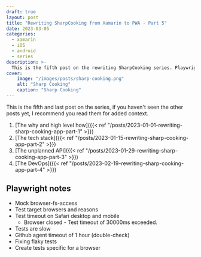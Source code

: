 ```yaml
---
draft: true
layout: post
title: "Rewriting SharpCooking from Xamarin to PWA - Part 5"
date: 2023-03-05
categories:
  - xamarin
  - iOS
  - android
  - series
description: >-
  This is the fifth post on the rewriting SharpCooking series. Playwright is a fundamental part of the app and we will deep dive into it in this post.
cover:
    image: "/images/posts/sharp-cooking.png"
    alt: "Sharp Cooking"
    caption: "Sharp Cooking"
---
```


This is the fifth and last post on the series, if you haven't seen the other posts yet, I recommend you read them for added context.

1. [The why and high level how]({{< ref "/posts/2023-01-01-rewriting-sharp-cooking-app-part-1" >}})
2. [The tech stack]({{< ref "/posts/2023-01-15-rewriting-sharp-cooking-app-part-2" >}})
3. [The unplanned API]({{< ref "/posts/2023-01-29-rewriting-sharp-cooking-app-part-3" >}})
4. [The DevOps]({{< ref "/posts/2023-02-19-rewriting-sharp-cooking-app-part-4" >}})

## Playwright notes
* Mock browser-fs-access
* Test target browsers and reasons
* Test timeout on Safari desktop and mobile
  * Browser closed - Test timeout of 30000ms exceeded.
* Tests are slow
* Github agent timeout of 1 hour (double-check)
* Fixing flaky tests
* Create tests specific for a browser